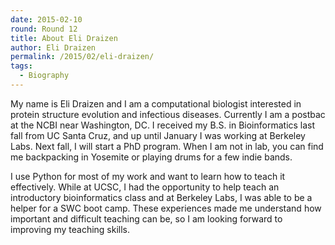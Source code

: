```yaml
---
date: 2015-02-10
round: Round 12
title: About Eli Draizen
author: Eli Draizen
permalink: /2015/02/eli-draizen/
tags:
  - Biography
---
```

My name is Eli Draizen and I am a computational biologist interested in protein structure evolution and infectious diseases. Currently I am a postbac at the NCBI near Washington, DC. I received my B.S. in Bioinformatics last fall from UC Santa Cruz, and up until January I was working at Berkeley Labs. Next fall, I will start a PhD program. When I am not in lab, you can find me backpacking in Yosemite or playing drums for a few indie bands.

I use Python for most of my work and want to learn how to teach it effectively. While at UCSC, I had the opportunity to help teach an introductory bioinformatics class and at Berkeley Labs, I was able to be a helper for a SWC boot camp. These experiences made me understand how important and difficult teaching can be, so I am looking forward to improving my teaching skills.
